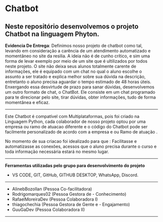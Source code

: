 # Chatbot
## Neste repositório desenvolvemos o projeto Chatbot na linguagem Phyton.

**Evidencia De Entrega**: 
Definimos nosso projeto de chatbot como tal, levando em consideração a carência de um atendimento automatizado e momentâneo no site da resilia. A ideia não é de cunho crítico, e sim uma forma de levar exemplo por meio de um site que é ultilizados por todos neste projeto.
O site não deixa seus alunos totalmente carente de informações, ele é equipado com um chat no qual o aluno escolhe o assunto a ser tratado e explica melhor sobre sua dúvida na descrição, entretanto o aluno precisa aguardar o tempo estimado de 48 horas úteis. Enxergando essa desvirtude de prazo para sanar dúvidas, desenvolvemos um outro formato de chat, o ChatBot.
Ele consiste em um chat programado para te direcionar pelo site, tirar dúvidas, obter informações, tudo de forma momentânea e eficaz.

---

Este Chatbot é compatível com Multiplataformas, pois foi criado na Linguagem Python, cada 
colaborador de nosso projeto optou por uma empresa ou ramo de atuacao diferente e 
o código do Chatbot pode ser facilmente personalizado de acordo com a empresa e ou Ramo de atuação .

No momento de sua criacao foi idealizado para que :
Facilitasse e automatizasse as conexões, acessos que o aluno precisa durante o curso e 
toda informação necessária estará no mesmo lugar.


---------
**Ferramentas utilizadas pelo grupo para desenvolvimento do projeto**
- VS CODE, GIT, GitHub, GITHUB DESKTOP, WhatsApp, Discord.

---------
- AlinebBozollan (Pessoa Co-facilitadora)
- Rodrigomarques02 (Pessoa Gestora de - Conhecimento)
- RafaelMoreiraDev (Pessoa Colaboradora I)
- thiagochechia (Pessoa Gestora de Gente e - Engajamento)
- GuuGaDev (Pessoa Colaboradora II)


----------
